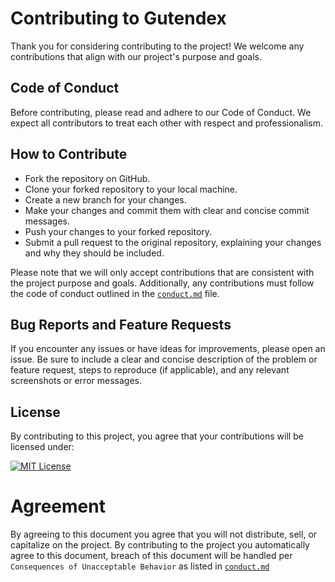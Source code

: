 # Contributing to Gutendex
Thank you for considering contributing to the project! We welcome any contributions that align with our project's purpose and goals.

## Code of Conduct
Before contributing, please read and adhere to our Code of Conduct. We expect all contributors to treat each other with respect and professionalism.

## How to Contribute
- Fork the repository on GitHub.
- Clone your forked repository to your local machine.
- Create a new branch for your changes.
- Make your changes and commit them with clear and concise commit messages.
- Push your changes to your forked repository.
- Submit a pull request to the original repository, explaining your changes and why they should be included.

Please note that we will only accept contributions that are consistent with the project purpose and goals. Additionally, any contributions must follow the code of conduct outlined in the [`conduct.md`](conduct.md) file.

## Bug Reports and Feature Requests
If you encounter any issues or have ideas for improvements, please open an issue. Be sure to include a clear and concise description of the problem or feature request, steps to reproduce (if applicable), and any relevant screenshots or error messages.

## License
By contributing to this project, you agree that your contributions will be licensed under:

[![MIT License](https://img.shields.io/badge/License-MIT-green.svg)](https://opensource.org/license/mit/)


# Agreement
By agreeing to this document you agree that you will not distribute, sell, or capitalize on the project.
By contributing to the project you automatically agree to this document,
breach of this document will be handled per `Consequences of Unacceptable Behavior` as listed in [`conduct.md`](conduct.md)